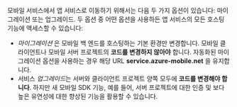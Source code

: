 모바일 서비스에서 앱 서비스로 이동하기 위해서는 다음 두 가지 옵션이 있습니다: 마이그레이션 또는 업그레이드. 두 옵션 중 어떤 옵션을 사용하든 앱 서비스의 모든 호스팅 기능에 액세스할 수 있습니다:

* *마이그레이션* 은 모바일 백 엔드를 호스팅하는 기본 환경만 변경합니다. 모바일 클라이언트나 모바일 서버 프로젝트의 **코드를 변경하지 않아야** 합니다. 자동화된 마이그레이션 옵션을 사용하는 경우 해당 URL **service.azure-mobile.net** 을 유지합니다. 
* 서비스 *업그레이드*는 서버와 클라이언트 프로젝트 양쪽 모두에 **코드를 변경해야 합니다**. 하지만 새 모바일 SDK 기능, 예를 들어, 서버 프로젝트에 대한 인증 및 보다 높은 유연성에 대한 향상된 기능을 활용할 수 있습니다. 

